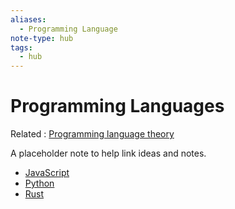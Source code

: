 ```yaml
---
aliases:
  - Programming Language
note-type: hub
tags:
  - hub
---
```


# Programming Languages

Related : [Programming language theory](Programming%20language%20theory)

A placeholder note to help link ideas and notes.

- [JavaScript](JavaScript.md)
- [Python](Python.md)
- [Rust](Rust.md)
